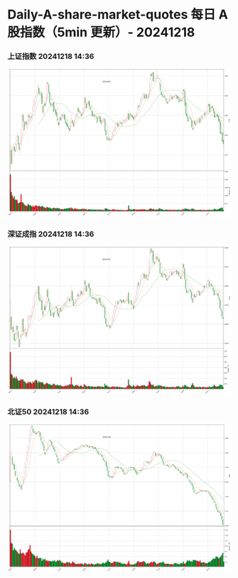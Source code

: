 
# Daily-A-share-market-quotes 每日 A 股指数（5min 更新）- 20241218

### 上证指数 20241218 14:36
![](./fig/2024/12/20241218-sh000001.png)

### 深证成指 20241218 14:36
![](./fig/2024/12/20241218-sz399001.png)

### 北证50 20241218 14:36
![](./fig/2024/12/20241218-bj899050.png)
